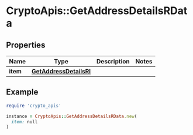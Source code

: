 # CryptoApis::GetAddressDetailsRData

## Properties

| Name | Type | Description | Notes |
| ---- | ---- | ----------- | ----- |
| **item** | [**GetAddressDetailsRI**](GetAddressDetailsRI.md) |  |  |

## Example

```ruby
require 'crypto_apis'

instance = CryptoApis::GetAddressDetailsRData.new(
  item: null
)
```

